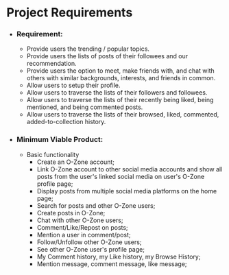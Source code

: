 # Project Requirements
* ### Requirement: 
    *   Provide users the trending / popular topics. 
    *   Provide users the lists of posts of their followees and our recommendation. 
    *   Provide users the option to meet, make friends with, and chat with others with similar backgrounds, interests, and friends in common. 
    *   Allow users to setup their profile. 
    *   Allow users to traverse the lists of their followers and followees. 
    *   Allow users to traverse the lists of their recently being liked, being mentioned, and being commented posts. 
    *   Allow users to traverse the lists of their browsed, liked, commented, added-to-collection history. 

*   ### Minimum Viable Product:
    *   Basic functionality
        *   Create an O-Zone account;
        *   Link O-Zone account to other social media accounts and show all posts from the user's linked social media on user's O-Zone profile page; 
        *   Display posts from multiple social media platforms on the home page; 
        *   Search for posts and other O-Zone users;
        *   Create posts in O-Zone;
        *   Chat with other O-Zone users;
        *   Comment/Like/Repost on posts;
        *   Mention a user in comment/post;
        *   Follow/Unfollow other O-Zone users;
        *   See other O-Zone user's profile page; 
        *   My Comment history, my Like history, my Browse History;
        *   Mention message, comment message, like message;